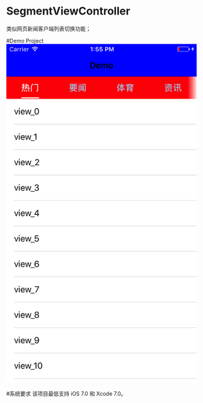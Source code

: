 # SegmentViewController 
类似网页新闻客户端列表切换功能；

#Demo Project
![](demo.png)

#系统要求
该项目最低支持 iOS 7.0 和 Xcode 7.0。
